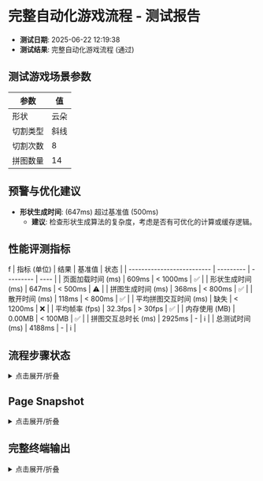 <!--
{
  "version": "1.0",
  "data": {
    "fileName": "test-report-20250622121938.md",
    "title": "完整自动化游戏流程",
    "status": "通过",
    "timestamp": "2025-06-22T04:19:38.888Z",
    "metrics": {
      "loadTime": 609,
      "shapeGenerationTime": 647,
      "puzzleGenerationTime": 368,
      "scatterTime": 118,
      "avgFps": 32.3,
      "memoryUsage": 0
    },
    "scenario": {
      "shapeType": "云朵",
      "cutType": "斜线",
      "cutCount": 8,
      "pieceCount": 14
    }
  }
}
-->

# 完整自动化游戏流程 - 测试报告

- **测试日期**: 2025-06-22 12:19:38
- **测试结果**: 完整自动化游戏流程 (通过)

## 测试游戏场景参数

| 参数 | 值 |
|---|---|
| 形状 | 云朵 |
| 切割类型 | 斜线 |
| 切割次数 | 8 |
| 拼图数量 | 14 |


## 预警与优化建议
- **形状生成时间**: (647ms) 超过基准值 (500ms)
  - **建议**: 检查形状生成算法的复杂度，考虑是否有可优化的计算或缓存逻辑。

## 性能评测指标
f
| 指标 (单位)                | 结果      | 基准值    | 状态 |
| -------------------------- | --------- | --------- | ---- |
| 页面加载时间 (ms)          | 609ms      | < 1000ms    | ✅ |
| 形状生成时间 (ms)          | 647ms | < 500ms | ⚠️ |
| 拼图生成时间 (ms)          | 368ms | < 800ms | ✅ |
| 散开时间 (ms)              | 118ms      | < 800ms    | ✅ |
| 平均拼图交互时间 (ms)      | 缺失 | < 1200ms | ❌ |
| 平均帧率 (fps)             | 32.3fps       | > 30fps     | ✅ |
| 内存使用 (MB)            | 0.00MB       | < 100MB     | ✅ |
| 拼图交互总时长 (ms)        | 2925ms | -         | ℹ️   |
| 总测试时间 (ms)            | 4188ms | -         | ℹ️   |


## 流程步骤状态
<details>
<summary>点击展开/折叠</summary>

```
步骤 1: 页面加载后渲染控制面板和画布 - 完成。
步骤 2: 选择云朵形状并生成 - 完成。
步骤 3: 选择斜线切割并渲染拼图 - 完成。
步骤 4: 点击散开拼图 - 完成。
步骤 5: 画布提示 (14 块) - 完成。
步骤 7: 等待所有拼图块在状态中被标记为完成...
步骤 8: 收集最终性能指标...
步骤 8: 性能指标收集完毕 - 完成。
```
</details>

## Page Snapshot
<details>
<summary>点击展开/折叠</summary>

```yaml
无 Page snapshot 信息。
```
</details>


## 完整终端输出
<details>
<summary>点击展开/折叠</summary>

```
步骤 1: 页面加载后渲染控制面板和画布 - 完成。
步骤 2: 选择云朵形状并生成 - 完成。
步骤 3: 选择斜线切割并渲染拼图 - 完成。
步骤 4: 点击散开拼图 - 完成。
步骤 5: 画布提示 (14 块) - 完成。
选中拼图块 0
拼图块 0 旋转后角度: 0 目标角度: 0
拼图块 0 重置后位置: {"x":391.8939968620088,"y":688.5950867440017,"rotation":0} 目标: {"x":391.8939968620088,"y":688.5950867440017,"rotation":0}
选中拼图块 1
拼图块 1 旋转后角度: 0 目标角度: 0
拼图块 1 重置后位置: {"x":303.40208636205466,"y":655.911879830337,"rotation":0} 目标: {"x":303.40208636205466,"y":655.911879830337,"rotation":0}
选中拼图块 2
拼图块 2 旋转后角度: 0 目标角度: 0
拼图块 2 重置后位置: {"x":693.1766286229821,"y":670.9690718470441,"rotation":0} 目标: {"x":693.1766286229821,"y":670.9690718470441,"rotation":0}
选中拼图块 3
拼图块 3 旋转后角度: 0 目标角度: 0
拼图块 3 重置后位置: {"x":485.65973102618113,"y":518.3429887460833,"rotation":0} 目标: {"x":485.65973102618113,"y":518.3429887460833,"rotation":0}
选中拼图块 4
拼图块 4 旋转后角度: 0 目标角度: 0
拼图块 4 重置后位置: {"x":552.8356131208268,"y":396.95094604751483,"rotation":0} 目标: {"x":552.8356131208268,"y":396.95094604751483,"rotation":0}
选中拼图块 5
拼图块 5 旋转后角度: 0 目标角度: 0
拼图块 5 重置后位置: {"x":715.203649459857,"y":489.6639604268285,"rotation":0} 目标: {"x":715.203649459857,"y":489.6639604268285,"rotation":0}
选中拼图块 6
拼图块 6 旋转后角度: 0 目标角度: 0
拼图块 6 重置后位置: {"x":609.5385370568417,"y":334.69098581500964,"rotation":0} 目标: {"x":609.5385370568417,"y":334.69098581500964,"rotation":0}
选中拼图块 7
拼图块 7 旋转后角度: 0 目标角度: 0
拼图块 7 重置后位置: {"x":339.14198396971994,"y":413.33000450792304,"rotation":0} 目标: {"x":339.14198396971994,"y":413.33000450792304,"rotation":0}
选中拼图块 8
拼图块 8 旋转后角度: 0 目标角度: 0
拼图块 8 重置后位置: {"x":538.074850919303,"y":746.3862588202396,"rotation":0} 目标: {"x":538.074850919303,"y":746.3862588202396,"rotation":0}
选中拼图块 9
拼图块 9 旋转后角度: 0 目标角度: 0
拼图块 9 重置后位置: {"x":598.3865130205194,"y":567.5934594582781,"rotation":0} 目标: {"x":598.3865130205194,"y":567.5934594582781,"rotation":0}
选中拼图块 10
拼图块 10 旋转后角度: 0 目标角度: 0
拼图块 10 重置后位置: {"x":454.3241562600521,"y":723.4204570627876,"rotation":0} 目标: {"x":454.3241562600521,"y":723.4204570627876,"rotation":0}
选中拼图块 11
拼图块 11 旋转后角度: 0 目标角度: 0
拼图块 11 重置后位置: {"x":425.6787295318272,"y":322.7892210772294,"rotation":0} 目标: {"x":425.6787295318272,"y":322.7892210772294,"rotation":0}
选中拼图块 12
拼图块 12 旋转后角度: 0 目标角度: 0
拼图块 12 重置后位置: {"x":508.9669106399598,"y":629.6203813327652,"rotation":0} 目标: {"x":508.9669106399598,"y":629.6203813327652,"rotation":0}
选中拼图块 13
拼图块 13 旋转后角度: 0 目标角度: 0
拼图块 13 重置后位置: {"x":297.63063929672614,"y":514.3333545801671,"rotation":0} 目标: {"x":297.63063929672614,"y":514.3333545801671,"rotation":0}
步骤 7: 等待所有拼图块在状态中被标记为完成...
步骤 7.1: completedPieces 数组长度已满足要求 - 完成。
步骤 7.2: isCompleted 状态标志已确认为 true - 完成。
步骤 8: 收集最终性能指标...
步骤 8: 性能指标收集完毕 - 完成。
完整自动化游戏流程测试通过！

```
</details>